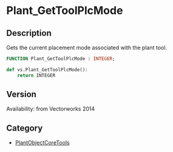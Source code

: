 # Plant_GetToolPlcMode

## Description
Gets the current placement mode associated with the plant tool.

```pascal
FUNCTION Plant_GetToolPlcMode : INTEGER;
```

```python
def vs.Plant_GetToolPlcMode():
    return INTEGER
```

## Version
Availability: from Vectorworks 2014

## Category
* [PlantObjectCoreTools](../Categories/PlantObjectCoreTools.md)
